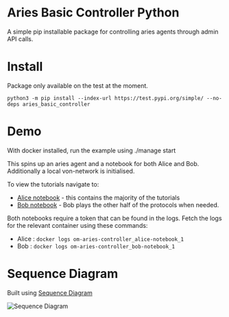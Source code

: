 # Aries Basic Controller Python

A simple pip installable package for controlling aries agents through admin API calls.

# Install

Package only available on the test at the moment.

`python3 -m pip install --index-url https://test.pypi.org/simple/ --no-deps aries_basic_controller`


# Demo

With docker installed, run the example using ./manage start

This spins up an aries agent and a notebook for both Alice and Bob. Additionally a local von-network is initialised.

To view the tutorials navigate to:
* [Alice notebook](http://localhost:8888) - this contains the majority of the tutorials
* [Bob notebook](http://localhost:8889) - Bob plays the other half of the protocols when needed.

Both notebooks require a token that can be found in the logs. Fetch the logs for the relevant container using these commands:
* Alice : `docker logs om-aries-controller_alice-notebook_1`
* Bob : `docker logs om-aries-controller_bob-notebook_1`




# Sequence Diagram

Built using [Sequence Diagram](https://sequencediagram.org)

![Sequence Diagram](./sequence_diagrams/controller_basic_messaging.svg)